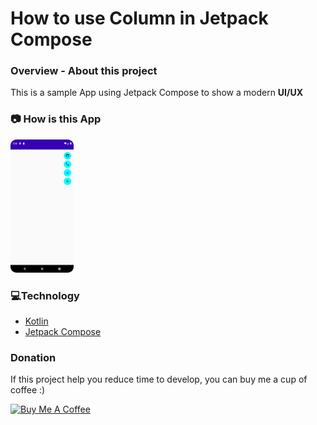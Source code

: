 # How to use Column in Jetpack Compose

### **Overview - About this project**
This is a sample App using Jetpack Compose to show a modern **UI/UX**

### 📷 How is this App
<img src="Screenshot_20220623_025601.png" width="20%"></img>

### 💻Technology
- [Kotlin](https://kotlinlang.org/)
- [Jetpack Compose](https://developer.android.com/jetpack/compose)
 
### Donation
If this project help you reduce time to develop, you can buy me a cup of coffee :) 

<a href="https://www.buymeacoffee.com/gilsonjuniorpro" target="_blank">
    <img src="https://bmc-cdn.nyc3.digitaloceanspaces.com/BMC-button-images/custom_images/orange_img.png" alt="Buy Me A Coffee" style="height: auto !important;width: auto !important;" >
</a>

